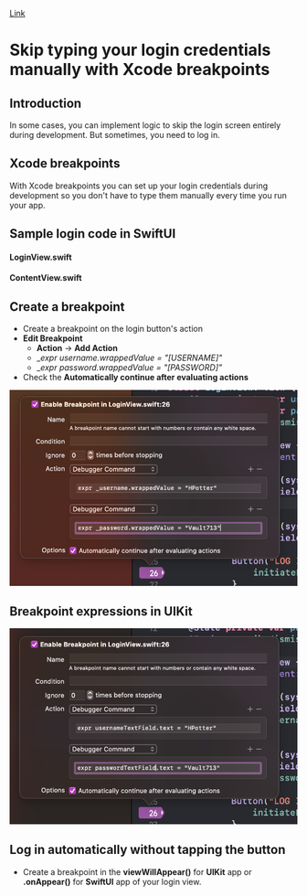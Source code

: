[Link](https://www.danijelavrzan.com/posts/2023/04/login-xcode-breakpoint/)

# Skip typing your login credentials manually with Xcode breakpoints
## Introduction
In some cases, you can implement logic to skip the login screen entirely during development. But sometimes, you need to log in.

## Xcode breakpoints
With Xcode breakpoints you can set up your login credentials during development so you don't have to type them manually every time you run your app.

## Sample login code in SwiftUI

#### LoginView.swift

#### ContentView.swift

## Create a breakpoint
* Create a breakpoint on the login button's action
* __Edit Breakpoint__
    - __Action__ -> __Add Action__
    - __expr _username.wrappedValue = "[USERNAME]"__
    - __expr _password.wrappedValue = "[PASSWORD]"__
* Check the __Automatically continue after evaluating actions__

![](resources/login01.png)

## Breakpoint expressions in UIKit

![](resources/login02.png)

## Log in automatically without tapping the button
* Create a breakpoint in the __viewWillAppear()__ for __UIKit__ app or __.onAppear()__ for __SwiftUI__ app of your login view.
